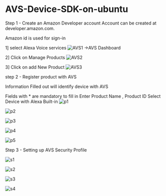 # AVS-Device-SDK-on-ubuntu
Step 1 - Create an Amazon Developer account 
Account can be created at developer.amazon.com.

Amazon id is used for sign-in


1] select Alexa Voice services 
![AVS1](https://user-images.githubusercontent.com/63131401/110988858-14330b80-833f-11eb-9d11-baa0371ac288.png) 
                             ->AVS Dashboard 

2] Click on Manage Products 
![AVS2](https://user-images.githubusercontent.com/63131401/110989185-8146a100-833f-11eb-9df3-c621c8de7aa2.png)

3] Click on add New Product
![AVS3](https://user-images.githubusercontent.com/63131401/110989831-750f1380-8340-11eb-9924-170ec004694c.png)



step 2 - Register product with AVS


Information Filled out will identify device with AVS

Fields with * are mandatory to fill in 
Enter Product Name , Product ID 
Select Device with Alexa Built-in
![p1](https://user-images.githubusercontent.com/63131401/110989515-0631ba80-8340-11eb-85d9-75f37dff0b42.png)

![p2](https://user-images.githubusercontent.com/63131401/110989520-0762e780-8340-11eb-8296-0c9e31f3aae7.png)

![p3](https://user-images.githubusercontent.com/63131401/110989523-07fb7e00-8340-11eb-804f-0d9f31b7ba5b.png)

![p4](https://user-images.githubusercontent.com/63131401/110989524-08941480-8340-11eb-8b6e-9ee9b8d9723e.png)

![p5](https://user-images.githubusercontent.com/63131401/110989527-092cab00-8340-11eb-89fb-11629f559f4f.png)



Step 3 - Setting up AVS Security Profile

![s1](https://user-images.githubusercontent.com/63131401/110990252-1302de00-8341-11eb-84c8-cf8512ed5afd.png)

![s2](https://user-images.githubusercontent.com/63131401/110990247-11d1b100-8341-11eb-8628-623acf3f14f6.png)

![s3](https://user-images.githubusercontent.com/63131401/110990246-11391a80-8341-11eb-883f-4aebffe44c46.png)

![s4](https://user-images.githubusercontent.com/63131401/110990243-10a08400-8341-11eb-8a91-d1f9bab8eb1f.png)





